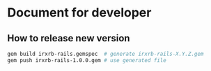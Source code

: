 Document for developer
=================

How to release new version
--------------------------

```sh
gem build irxrb-rails.gemspec  # generate irxrb-rails-X.Y.Z.gem
gem push irxrb-rails-1.0.0.gem # use generated file
```


